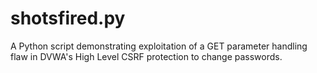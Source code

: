 # shotsfired.py
A Python script demonstrating exploitation of a GET parameter handling flaw in DVWA's High Level CSRF protection to change passwords.
